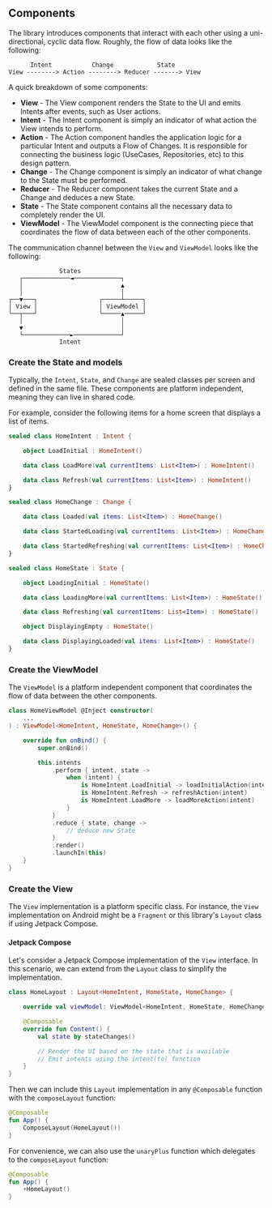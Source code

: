 ## Components

The library introduces components that interact with each other using a uni-directional, cyclic data flow. Roughly, the
flow of data looks like the following:

```
      Intent           Change            State
View --------> Action --------> Reducer -------> View
```

A quick breakdown of some components:

* **View** - The View component renders the State to the UI and emits Intents after events, such as User actions.
* **Intent** - The Intent component is simply an indicator of what action the View intends to perform.
* **Action** - The Action component handles the application logic for a particular Intent and outputs a Flow of Changes.
  It is responsible for connecting the business logic (UseCases, Repositories, etc) to this design pattern.
* **Change** - The Change component is simply an indicator of what change to the State must be performed.
* **Reducer** - The Reducer component takes the current State and a Change and deduces a new State.
* **State** - The State component contains all the necessary data to completely render the UI.
* **ViewModel** - The ViewModel component is the connecting piece that coordinates the flow of data between each of the
  other components.

The communication channel between the `View` and `ViewModel` looks like the following:

```
              States
   ┌─────────────◄─────────────┐
   │                           ▲
   │                           │
┌──▼───┐                 ┌─────┴─────┐
│ View │                 │ ViewModel │
└──┬───┘                 └─────▲─────┘
   │                           │
   ▼                           │
   └─────────────►─────────────┘
              Intent
```

### Create the State and models

Typically, the `Intent`, `State`, and `Change` are sealed classes per screen and defined in the same file. These
components are platform independent, meaning they can live in shared code.

For example, consider the following items for a home screen that displays a list of items.

```kotlin
sealed class HomeIntent : Intent {

    object LoadInitial : HomeIntent()

    data class LoadMore(val currentItems: List<Item>) : HomeIntent()

    data class Refresh(val currentItems: List<Item>) : HomeIntent()
}

sealed class HomeChange : Change {

    data class Loaded(val items: List<Item>) : HomeChange()

    data class StartedLoading(val currentItems: List<Item>) : HomeChange()

    data class StartedRefreshing(val currentItems: List<Item>) : HomeChange()
}

sealed class HomeState : State {

    object LoadingInitial : HomeState()

    data class LoadingMore(val currentItems: List<Item>) : HomeState()

    data class Refreshing(val currentItems: List<Item>) : HomeState()

    object DisplayingEmpty : HomeState()

    data class DisplayingLoaded(val items: List<Item>) : HomeState()
}
```

### Create the ViewModel

The `ViewModel` is a platform independent component that coordinates the flow of data between the other components.

```kotlin
class HomeViewModel @Inject constructor(
    ...
) : ViewModel<HomeIntent, HomeState, HomeChange>() {

    override fun onBind() {
        super.onBind()

        this.intents
            .perform { intent, state ->
                when (intent) {
                    is HomeIntent.LoadInitial -> loadInitialAction(intent)
                    is HomeIntent.Refresh -> refreshAction(intent)
                    is HomeIntent.LoadMore -> loadMoreAction(intent)
                }
            }
            .reduce { state, change ->
                // deduce new State
            }
            .render()
            .launchIn(this)
    }
}
```

### Create the View

The `View` implementation is a platform specific class. For instance, the `View` implementation on Android might be
a `Fragment` or this library's `Layout` class if using Jetpack Compose.

#### Jetpack Compose

Let's consider a Jetpack Compose implementation of the `View` interface. In this scenario, we can extend from
the `Layout` class to simplify the implementation.

```kotlin
class HomeLayout : Layout<HomeIntent, HomeState, HomeChange> {

    override val viewModel: ViewModel<HomeIntent, HomeState, HomeChange> = ... // Get the ViewModel

    @Composable
    override fun Content() {
        val state by stateChanges()

        // Render the UI based on the state that is available
        // Emit intents using the intent(to) function
    }
}
```

Then we can include this `Layout` implementation in any `@Composable` function with the `composeLayout` function:

```kotlin
@Composable
fun App() {
    ComposeLayout(HomeLayout())
}
```

For convenience, we can also use the `unaryPlus` function which delegates to the `composeLayout` function:

```kotlin
@Composable
fun App() {
    +HomeLayout()
}
```
